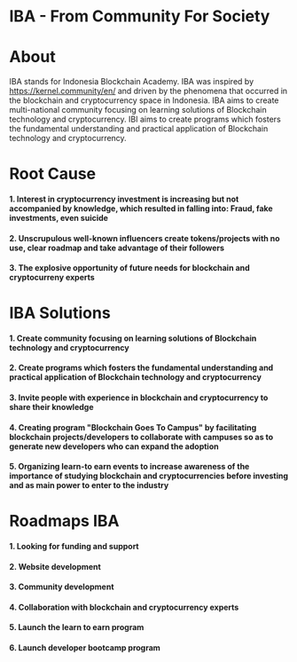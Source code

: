# IBA - From Community For Society

# About
IBA stands for Indonesia Blockchain Academy. IBA was inspired by https://kernel.community/en/ and driven by the phenomena that occurred in the blockchain and cryptocurrency space in Indonesia. IBA aims to create multi-national community focusing on learning solutions of Blockchain technology and cryptocurrency. IBI aims to create programs which fosters the fundamental understanding and practical application of Blockchain technology and cryptocurrency.

# Root Cause
#### 1. Interest in cryptocurrency investment is increasing but not accompanied by knowledge, which resulted in falling into: Fraud, fake investments, even suicide
#### 2. Unscrupulous well-known influencers create tokens/projects with no use, clear roadmap and take advantage of their followers
#### 3. The explosive opportunity of future needs for blockchain and cryptocurreny experts

# IBA Solutions
#### 1. Create community focusing on learning solutions of Blockchain technology and cryptocurrency
#### 2. Create programs which fosters the fundamental understanding and practical application of Blockchain technology and cryptocurrency
#### 3. Invite people with experience in blockchain and cryptocurrency to share their knowledge
#### 4. Creating program "Blockchain Goes To Campus" by facilitating blockchain projects/developers to collaborate with campuses so as to generate new developers who can expand the adoption
#### 5. Organizing learn-to earn events to increase awareness of the importance of studying blockchain and cryptocurrencies before investing and as main power to enter to the industry

# Roadmaps IBA
#### 1. Looking for funding and support
#### 2. Website development
#### 3. Community development
#### 4. Collaboration with blockchain and cryptocurrency experts
#### 5. Launch the learn to earn program
#### 6. Launch developer bootcamp program
